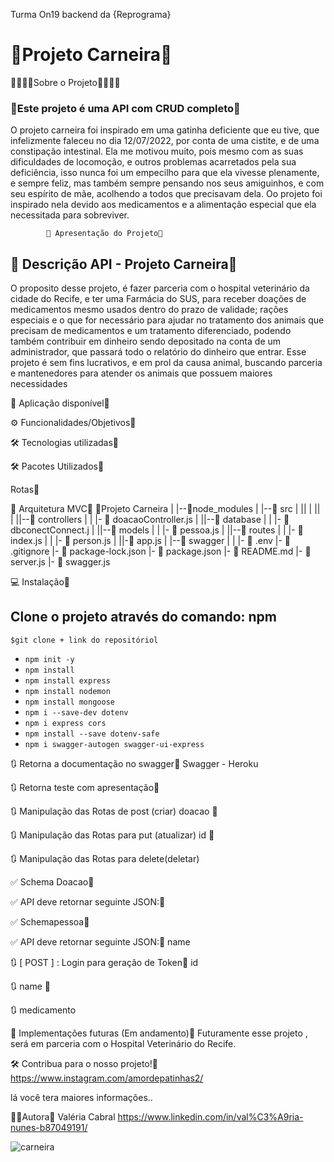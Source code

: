 Turma On19 backend da {Reprograma}
 


 # __🐾Projeto Carneira🐾__

🐾🐾🐾🐾Sobre o Projeto🐾🐾🐾🐾

 ### 🐾Este projeto é uma API com CRUD completo🐾
  
 O projeto carneira foi inspirado em uma gatinha deficiente que eu tive, que infelizmente faleceu no dia 12/07/2022, por conta de uma cistite, e de uma constipação intestinal. Ela me motivou muito, pois mesmo com as suas dificuldades de locomoção, e outros problemas acarretados pela sua deficiência, isso nunca foi um empecilho para que ela vivesse plenamente, e sempre feliz, mas também sempre pensando nos seus amiguinhos, e com seu espírito de mãe, acolhendo a todos que precisavam dela. Oo projeto foi inspirado nela devido aos medicamentos e a alimentação especial que ela necessitada para sobreviver.

            🔗 Apresentação do Projeto🐾

## 🚀 Descrição API -       Projeto Carneira🐾

O proposito desse projeto, é fazer parceria com o hospital veterinário da cidade do Recife, e ter uma Farmácia do SUS, para receber doações de medicamentos mesmo usados dentro do prazo de  validade; rações especiais e o que for necessário para ajudar no tratamento dos animais que precisam de medicamentos e um tratamento diferenciado, podendo também contribuir em dinheiro sendo depositado na conta de um administrador, que passará todo o relatório do dinheiro que entrar. Esse projeto é sem fins lucrativos, e em prol da causa animal, buscando parceria e mantenedores para atender os animais que possuem maiores necessidades



🔗 Aplicação disponível🐾



⚙️ Funcionalidades/Objetivos🐾



🛠️ Tecnologias utilizadas🐾

🛠️ Pacotes Utilizados🐾



Rotas🐾

📁 Arquitetura MVC🐾
📁Projeto Carneira
   |
   |--📁node_modules
   |
   |--📁 src
   |  ||
   |  ||
   |  ||--📁 controllers
   |  |    |- 📄 doacaoController.js
   |  ||--📁 database
   |  |    |- 📄 dbconectConnect.j
   |  ||--📁 models
   |  |    |- 📄 pessoa.js
   |  ||--📁 routes
   |  |    |- 📄 index.js
   |  |    |- 📄 person.js
   |  ||-📄 app.js
   |  |--📁 swagger
   |  |
   |- 📄 .env
   |- 📄 .gitignore
   |- 📄 package-lock.json
   |- 📄 package.json
   |- 📄 README.md
   |- 📄 server.js
   |- 📄 swagger.js





💻 Instalação🐾

## Clone o projeto através do comando: npm 

`$git clone + link do repositóriol`
- `npm init -y`
- `npm install `
- `npm install express `
- `npm install nodemon `
- `npm install mongoose `
- `npm i --save-dev dotenv`
- `npm i express cors` 
- `npm install --save dotenv-safe`
- `npm i swagger-autogen swagger-ui-express`





🔃 Retorna a documentação no swagger🐾
Swagger - Heroku

🔃 Retorna teste com apresentação🐾

🔃 Manipulação das Rotas de post (criar)  doacao 🐾

🔃 Manipulação das Rotas para put (atualizar) id 🐾

🔃 Manipulação das Rotas 
para delete(deletar)

✅ Schema Doacao🐾

✅ API deve retornar seguinte JSON:🐾

✅ Schemapessoa🐾

✅ API deve retornar seguinte JSON:🐾 name

🔃 [ POST ] : Login para geração de Token🐾 id

🔃 name 🐾

🔃 medicamento

🚧 Implementações futuras (Em andamento)🐾
Futuramente esse projeto , será em parceria com o Hospital Veterinário do Recife.

🛠️ Contribua para o nosso projeto!🐾
https://www.instagram.com/amordepatinhas2/

lá você tera maiores informações..

👨‍💻Autora🐾
Valéria Cabral
https://www.linkedin.com/in/val%C3%A9ria-nunes-b87049191/




![ carneira](https://uploaddeimagens.com.br/images/004/261/101/original/Carneira1.png?1671064366)




 

